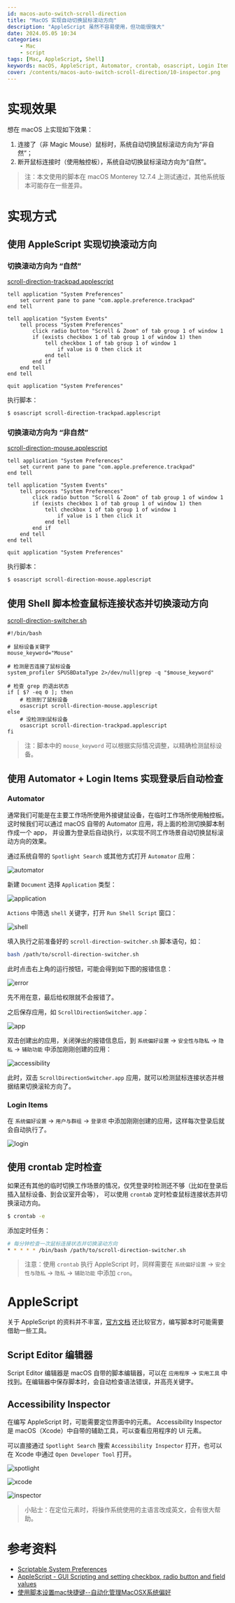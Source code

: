 ```yaml
---
id: macos-auto-switch-scroll-direction
title: "MacOS 实现自动切换鼠标滚动方向"
description: "AppleScript 虽然不容易使用，但功能很强大"
date: 2024.05.05 10:34
categories:
    - Mac
    - script
tags: [Mac, AppleScript, Shell]
keywords: macOS, AppleScript, Automator, crontab, osascript, Login Items, Accessibility Inspector
cover: /contents/macos-auto-switch-scroll-direction/10-inspector.png
---
```


实现效果
=======

想在 macOS 上实现如下效果：

1. 连接了（非 Magic Mouse）鼠标时，系统自动切换鼠标滚动方向为“非自然”；
2. 断开鼠标连接时（使用触控板），系统自动切换鼠标滚动方向为“自然”。

> 注：本文使用的脚本在 macOS Monterey 12.7.4 上测试通过，其他系统版本可能存在一些差异。

实现方式
=======

使用 AppleScript 实现切换滚动方向
------------------------------

### 切换滚动方向为 “自然”

[scroll-direction-trackpad.applescript](/contents/macos-auto-switch-scroll-direction/scroll-direction-trackpad.applescript)

```applescript
tell application "System Preferences"
	set current pane to pane "com.apple.preference.trackpad"
end tell

tell application "System Events"
	tell process "System Preferences"
		click radio button "Scroll & Zoom" of tab group 1 of window 1
		if (exists checkbox 1 of tab group 1 of window 1) then
			tell checkbox 1 of tab group 1 of window 1
				if value is 0 then click it
			end tell
		end if
	end tell
end tell

quit application "System Preferences"
```

执行脚本：

```bash
$ osascript scroll-direction-trackpad.applescript
```

### 切换滚动方向为 “非自然”

[scroll-direction-mouse.applescript](/contents/macos-auto-switch-scroll-direction/scroll-direction-mouse.applescript)

```applescript
tell application "System Preferences"
	set current pane to pane "com.apple.preference.trackpad"
end tell

tell application "System Events"
	tell process "System Preferences"
		click radio button "Scroll & Zoom" of tab group 1 of window 1
		if (exists checkbox 1 of tab group 1 of window 1) then
			tell checkbox 1 of tab group 1 of window 1
				if value is 1 then click it
			end tell
		end if
	end tell
end tell

quit application "System Preferences"
```

执行脚本：

```bash
$ osascript scroll-direction-mouse.applescript
```


使用 Shell 脚本检查鼠标连接状态并切换滚动方向
---------------------------------------

[scroll-direction-switcher.sh](/contents/macos-auto-switch-scroll-direction/scroll-direction-switcher.sh)

```shell
#!/bin/bash

# 鼠标设备关键字
mouse_keyword="Mouse"

# 检测是否连接了鼠标设备
system_profiler SPUSBDataType 2>/dev/null|grep -q "$mouse_keyword"

# 检查 grep 的退出状态
if [ $? -eq 0 ]; then
    # 检测到了鼠标设备
    osascript scroll-direction-mouse.applescript
else
    # 没检测到鼠标设备
    osascript scroll-direction-trackpad.applescript
fi
```

> 注：脚本中的 `mouse_keyword` 可以根据实际情况调整，以精确检测鼠标设备。


使用 Automator + Login Items 实现登录后自动检查
-------------------------------------------

### Automator

通常我们可能是在主要工作场所使用外接键鼠设备，在临时工作场所使用触控板。
这时候我们可以通过 macOS 自带的 Automator 应用，将上面的检测切换脚本制作成一个 app，
并设置为登录后自动执行，以实现不同工作场景自动切换鼠标滚动方向的效果。

通过系统自带的 `Spotlight Search` 或其他方式打开 `Automator` 应用：

![automator](/contents/macos-auto-switch-scroll-direction/01-automator.png)

新建 `Document` 选择 `Application` 类型：

![application](/contents/macos-auto-switch-scroll-direction/02-application.png)

`Actions` 中筛选 `shell` 关键字，打开 `Run Shell Script` 窗口：

![shell](/contents/macos-auto-switch-scroll-direction/03-shell.png)

填入执行之前准备好的 `scroll-direction-switcher.sh` 脚本语句，如：

```bash
bash /path/to/scroll-direction-switcher.sh
```

此时点击右上角的运行按钮，可能会得到如下图的报错信息：

![error](/contents/macos-auto-switch-scroll-direction/04-error.png)

先不用在意，最后给权限就不会报错了。

之后保存应用，如 `ScrollDirectionSwitcher.app`：

![app](/contents/macos-auto-switch-scroll-direction/05-app.png)

双击创建出的应用，关闭弹出的报错信息后，到 `系统偏好设置` -> `安全性与隐私` -> `隐私` -> `辅助功能` 中添加刚刚创建的应用：

![accessibility](/contents/macos-auto-switch-scroll-direction/06-accessibility.png)

此时，双击 `ScrollDirectionSwitcher.app` 应用，就可以检测鼠标连接状态并根据结果切换滚轮方向了。

### Login Items

在 `系统偏好设置` -> `用户与群组` -> `登录项` 中添加刚刚创建的应用，这样每次登录后就会自动执行了。

![login](/contents/macos-auto-switch-scroll-direction/07-login.png)

使用 crontab 定时检查
-------------------

如果还有其他的临时切换工作场景的情况，仅凭登录时检测还不够（比如在登录后插入鼠标设备、到会议室开会等），
可以使用 `crontab` 定时检查鼠标连接状态并切换滚动方向。

```bash
$ crontab -e
```

添加定时任务：

```bash
# 每分钟检查一次鼠标连接状态并切换滚动方向
* * * * * /bin/bash /path/to/scroll-direction-switcher.sh
```

> 注意：使用 `crontab` 执行 AppleScript 时，同样需要在 `系统偏好设置` -> `安全性与隐私` -> `隐私` -> `辅助功能` 中添加 `cron`。


AppleScript
===========

关于 AppleScript 的资料并不丰富，[官方文档](https://developer.apple.com/library/archive/documentation/AppleScript/Conceptual/AppleScriptLangGuide/introduction/ASLR_intro.html) 还比较官方，编写脚本时可能需要借助一些工具。

Script Editor 编辑器
-------------------

Script Editor 编辑器是 macOS 自带的脚本编辑器，可以在 `应用程序` -> `实用工具` 中找到。在编辑器中保存脚本时，会自动检查语法错误，并高亮关键字。

Accessibility Inspector
-----------------------

在编写 AppleScript 时，可能需要定位界面中的元素。
Accessibility Inspector 是 macOS（Xcode）中自带的辅助工具，可以查看应用程序的 UI 元素。

可以直接通过 `Spotlight Search` 搜索 `Accessibility Inspector` 打开，也可以在 Xcode 中通过 `Open Developer Tool` 打开。

![spotlight](/contents/macos-auto-switch-scroll-direction/08-spotlight.png)

![xcode](/contents/macos-auto-switch-scroll-direction/09-xcode.png)

![inspector](/contents/macos-auto-switch-scroll-direction/10-inspector.png)

> 小贴士：在定位元素时，将操作系统使用的主语言改成英文，会有很大帮助。

参考资料
=======

* [Scriptable System Preferences](https://www.macosxautomation.com/applescript/features/system-prefs.html)
* [AppleScript - GUI Scripting and setting checkbox, radio button and field values](https://stackoverflow.com/questions/31162970/applescript-gui-scripting-and-setting-checkbox-radio-button-and-field-values)
* [使用脚本设置mac快捷键--自动化管理MacOSX系统偏好](https://www.jianshu.com/p/c6bec4103a5d)
